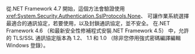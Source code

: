 從.NET Framework 4.7 開始，這個方法會驗證使用<xref:System.Security.Authentication.SslProtocols.None>、 可讓作業系統選擇最適合的通訊協定，若要使用，以及封鎖通訊協定，並不安全。 在.NET Framework 4.6 （和最新安全性修補程式安裝.NET Framework 4.5） 中，允許的 TLS/SSL 通訊協定版本為 1.2、 1.1 和 1.0 （除非您停用強式密碼編譯編輯 Windows 登錄）。
